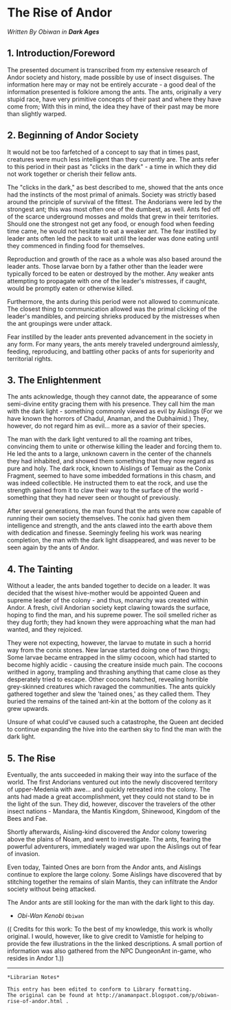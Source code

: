# The Rise of Andor
_Written By Obiwan in_ ___Dark Ages___

## 1. Introduction/Foreword

The presented document is transcribed from my extensive research of Andor society and history, made possible by use of insect disguises. The information here may or may not be entirely accurate - a good deal of the information presented is folklore among the ants. The ants, originally a very stupid race, have very primitive concepts of their past and where they have come from; With this in mind, the idea they have of their past may be more than slightly warped.

## 2. Beginning of Andor Society

It would not be too farfetched of a concept to say that in times past, creatures were much less intelligent than they currently are. The ants refer to this period in their past as "clicks in the dark" - a time in which they did not work together or cherish their fellow ants.

The "clicks in the dark," as best described to me, showed that the ants once had the instincts of the most primal of animals. Society was strictly based around the principle of survival of the fittest. The Andorians were led by the strongest ant; this was most often one of the dumbest, as well. Ants fed off of the scarce underground mosses and molds that grew in their territories. Should one the strongest not get any food, or enough food when feeding time came, he would not hesitate to eat a weaker ant. The fear instilled by leader ants often led the pack to wait until the leader was done eating until they commenced in finding food for themselves.

Reproduction and growth of the race as a whole was also based around the leader ants. Those larvae born by a father other than the leader were typically forced to be eaten or destroyed by the mother. Any weaker ants attempting to propagate with one of the leader's mistresses, if caught, would be promptly eaten or otherwise killed.

Furthermore, the ants during this period were not allowed to communicate. The closest thing to communication allowed was the primal clicking of the leader's mandibles, and peircing shrieks produced by the mistresses when the ant groupings were under attack.

Fear instilled by the leader ants prevented advancement in the society in any form. For many years, the ants merely traveled underground aimlessly, feeding, reproducing, and battling other packs of ants for superiority and territorial rights.

## 3. The Enlightenment

The ants acknowledge, though they cannot date, the appearance of some semi-divine entity gracing them with his presence. They call him the man with the dark light - something commonly viewed as evil by Aislings (For we have known the horrors of Chadul, Anaman, and the Dubhaimid.) They, however, do not regard him as evil... more as a savior of their species.

The man with the dark light ventured to all the roaming ant tribes, convincing them to unite or otherwise killing the leader and forcing them to. He led the ants to a large, unknown cavern in the center of the channels they had inhabited, and showed them something that they now regard as pure and holy. The dark rock, known to Aislings of Temuair as the Conix Fragment, seemed to have some imbedded formations in this chasm, and was indeed collectible. He instructed them to eat the rock, and use the strength gained from it to claw their way to the surface of the world - something that they had never seen or thought of previously.

After several generations, the man found that the ants were now capable of running their own society themselves. The conix had given them intelligence and strength, and the ants clawed into the earth above them with dedication and finesse. Seemingly feeling his work was nearing completion, the man with the dark light disappeared, and was never to be seen again by the ants of Andor.

## 4. The Tainting

Without a leader, the ants banded together to decide on a leader. It was decided that the wisest hive-mother would be appointed Queen and supreme leader of the colony - and thus, monarchy was created within Andor. A fresh, civil Andorian society kept clawing towards the surface, hoping to find the man, and his supreme power. The soil smelled richer as they dug forth; they had known they were approaching what the man had wanted, and they rejoiced.

They were not expecting, however, the larvae to mutate in such a horrid way from the conix stones. New larvae started doing one of two things; Some larvae became entrapped in the slimy cocoon, which had started to become highly acidic - causing the creature inside much pain. The cocoons writhed in agony, trampling and thrashing anything that came close as they desperately tried to escape. Other cocoons hatched, revealing horrible grey-skinned creatures which ravaged the communities. The ants quickly gathered together and slew the 'tained ones,' as they called them. They buried the remains of the tained ant-kin at the bottom of the colony as it grew upwards.

Unsure of what could've caused such a catastrophe, the Queen ant decided to continue expanding the hive into the earthen sky to find the man with the dark light.

## 5. The Rise

Eventually, the ants succeeded in making their way into the surface of the world. The first Andorians ventured out into the newly discovered territory of upper-Medenia with awe... and quickly retreated into the colony. The ants had made a great accomplishment, yet they could not stand to be in the light of the sun. They did, however, discover the travelers of the other insect nations - Mandara, the Mantis Kingdom, Shinewood, Kingdom of the Bees and Fae.

Shortly afterwards, Aisling-kind discovered the Andor colony towering above the plains of Noam, and went to investigate. The ants, fearing the powerful adventurers, immediately waged war upon the Aislings out of fear of invasion. 

Even today, Tainted Ones are born from the Andor ants, and Aislings continue to explore the large colony. Some Aislings have discovered that by stitching together the remains of slain Mantis, they can infiltrate the Andor society without being attacked.

The Andor ants are still looking for the man with the dark light to this day.

- _Obi-Wan Kenobi_ `Obiwan`

(( Credits for this work: To the best of my knowledge, this work is wholly original. I would, however, like to give credit to Vamistle for helping to provide the few illustrations in the the linked descriptions. A small portion of information was also gathered from the NPC DungeonAnt in-game, who resides in Andor 1.))

***

```
*Librarian Notes*

This entry has been edited to conform to Library formatting.
The original can be found at http://anamanpact.blogspot.com/p/obiwan-rise-of-andor.html .
```
